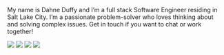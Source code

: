 <p>My name is Dahne Duffy and I’m a full stack Software Engineer residing in Salt Lake City. I’m a passionate problem-solver who loves thinking about and solving complex issues.  Get in touch if you want to chat or work together!</p>

<a href="https://dahneduffy.netlify.app/" target="blank"><img src="https://img.shields.io/static/v1?label=|&message=WEBSITE&color=3a51ab&style=plastic&logo=react&logo-color=white"/></a>
<a href="https://www.linkedin.com/in/dahne/" target="blank"><img src="https://img.shields.io/static/v1?label=|&message=LINKEDIN&color=e68e0b&style=plastic&logo=linkedin&logo-color=white"/></a>
<a href="https://github.com/DahneDuffy" target="blank"><img src="https://img.shields.io/static/v1?label=|&message=GITHUB&color=3a51ab&style=plastic&logo=github&logo-color=white"/></a>
<a href="https://twitter.com/DahneDuffy" target="blank"><img src="https://img.shields.io/static/v1?label=|&message=TWITTER&color=e68e0b&style=plastic&logo=twitter&logo-color=white"/></a>


<!--
**DahneDuffy/DahneDuffy** is a ✨ _special_ ✨ repository because its `README.md` (this file) appears on your GitHub profile.

Here are some ideas to get you started:

- 🔭 I’m currently working on ...
- 🌱 I’m currently learning ...
- 👯 I’m looking to collaborate on ...
- 🤔 I’m looking for help with ...
- 💬 Ask me about ...
- 📫 How to reach me: ...
- 😄 Pronouns: ...
- ⚡ Fun fact: ...
-->
